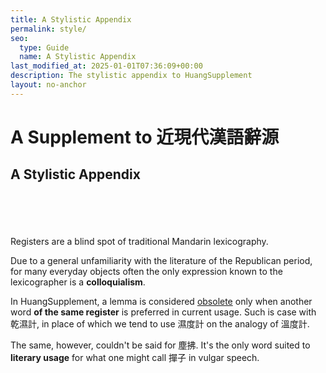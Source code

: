 ```yaml
---
title: A Stylistic Appendix
permalink: style/
seo:
  type: Guide
  name: A Stylistic Appendix
last_modified_at: 2025-01-01T07:36:09+00:00
description: The stylistic appendix to HuangSupplement
layout: no-anchor
---
```

# A Supplement to 近現代漢語辭源
## A Stylistic Appendix
&nbsp;  
&nbsp;  
&nbsp;  
&nbsp;  
Registers are a blind spot of traditional Mandarin lexicography.

Due to a general unfamiliarity with the literature of the Republican period, for many everyday objects often the only expression known to the lexicographer is a **colloquialism**.

In HuangSupplement, a lemma is considered [obsolete](https://t18d.github.io/HuangSupplement/obsolete/) only when another word **of the same register** is preferred in current usage. Such is case with 乾濕計, in place of which we tend to use 濕度計 on the analogy of 溫度計.

The same, however, couldn't be said for 塵拂. It's the only word suited to **literary usage** for what one might call 撣子 in vulgar speech.
